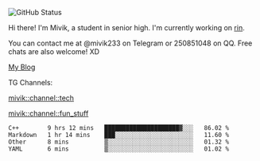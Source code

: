 ![GitHub Status](https://github-readme-stats.vercel.app/api?show_icons=true&username=Mivik)

Hi there! I'm Mivik, a student in senior high. I'm currently working on [rin](https://github.com/Mivik/rin).

You can contact me at @mivik233 on Telegram or 250851048 on QQ. Free chats are also welcome! XD

[My Blog](https://mivik.gitee.io)

TG Channels:

[mivik::channel::tech](https://t.me/mivik_channel_tech/)

[mivik::channel::fun_stuff](https://t.me/mivik_channel_fun_stuff/)

<!--START_SECTION:waka-->
```text
C++        9 hrs 12 mins   █████████████████████▓░░░   86.02 % 
Markdown   1 hr 14 mins    ███░░░░░░░░░░░░░░░░░░░░░░   11.60 % 
Other      8 mins          ▒░░░░░░░░░░░░░░░░░░░░░░░░   01.32 % 
YAML       6 mins          ▒░░░░░░░░░░░░░░░░░░░░░░░░   01.02 % 
```
<!--END_SECTION:waka-->
